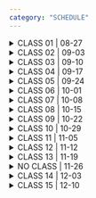 ```yaml
---
category: "SCHEDULE"
---
```



<details>
<summary>
CLASS 01 | 08-27
</summary>

<div class = "class-schedule-details">

#### During Class
- Introductions
- Course Overview
- Objects & Non-Objects Overview Lecture
- Overview of Tools for Semester Work

#### Before Next Class
- Start an [are.na](https://www.are.na/) account
  - This is where you will keep your sketchbook for the course
  - Create a Channel called 'Objects and Non'
  - Connect your Channel to the [Class Channel](https://www.are.na/stalgia-grigg/objects-non)

- Listen to [Graham Harman's Lecture: Object and the Arts](https://www.youtube.com/watch?v=QJ0GR9bf00g)
- Read [The Nadir of Ooo: From Graham Harman's Tool-Being to Timothy Morton;s Realist Magic: Objects, Ontology, Causality](https://www.meineigenheim.org/ccny/diap/B2050_old/materials/ooo/nadir_of_ooo_brown.pdf)
- Bring an object to the next class that **decenters you**
  - You can 'bring' the object in the form of documentation, evidence, or you can have the physical object with you during class


</div>

</details>

<details>
<summary>
CLASS 02 | 09-03
</summary>

<div class = "class-schedule-details">

#### During Class
- Reading Discussion
- Object Discussion
- Artist Lecture (Material and Presence)

#### Before Next Class
- Read [Tim Morton's Introduction to "Realist Magic: Objects, Ontology, Causality"](https://www.meineigenheim.org/ccny/diap/B2050_old/materials/ooo/realist-magic-objects-ontology-causality.pdf)
- Bring something malleable to class, something without finalized form, something that can be manipulated by your hands
  - Examples: clay, playdoh, dough, slime, mud, peanut butter, etc (note these examples are straightforward, feel free to surprise us)

</div>

</details>

<details>
<summary>
CLASS 03 | 09-10
</summary>

<div class = "class-schedule-details">

#### During Class
- Mutability Discussion
- Photogrammetry Workshop Pt 1
- Lecture on Interobject Relationships

#### Before Next Class
- Document 5 relationships between objects that tell a story
  - These can be photographs, drawings, whatever is generative for you
  - These can be constructed or discovered
  - Start a new are.na channel named "Incidental or Made" that is connected to your "Objects & Non" Channel
  - Add your 5 documents to the channel
  - Bonus points if these object-relationship-configurations in a way that you can express (not actual bonus points, just a good goal)
- Read [Chapter 1: Irreductions of Prince of Networks by Graham Harmon](http://www.re-press.org/book-files/OA_Version_780980544060_Prince_of_Networks.pdf)


</div>

</details>

<details>
<summary>
CLASS 04 | 09-17
</summary>

<div class = "class-schedule-details">

#### During Class
- View and Discuss 'Incidental and Made' homework
- Photogrammetry Workshop Pt. 2
- Lecture on Material vs. Immaterial

#### Before Next Class
- Develop an idea for an artwork that engages with 1 of the following binaries:
  - Subject v. Object
  - Material v. Immaterial
  - Mutable v. Immutable
  - Connected v. Disconnected
- This artwork can be based on prior work, it can also be an adaptation of an ongoing project
- The project should be scoped so that it can be completed for critique in 1 month
- Prepare a 10-slide proposal presentation for your artwork
- Your presentation should include information on both the conceptual intentions and practical considerations for the project
- Bring your proposal to next class, you will screenshare and present your idea, we will offer feedback

</div>

</details>

<details>
<summary>
CLASS 05 | 09-24
</summary>

<div class = "class-schedule-details">

#### During Class
- View your proposals and offer feedback

#### Before Next Class
- Create a 'Project 1' channel and connect it to your 'Objects and Non' channel
  - Add 10 reference blocks to this new channel
  - These reference blocks can be sketches, found images, notes, anything that shows your active thinking

- Read [the Introduction to 'On the Existence of Digital Objects' by Yuk Hui](https://sgp1.digitaloceanspaces.com/proletarian-library/My-library/Yuk%20Hui/On%20the%20Existence%20of%20Digital%20Objects%20%28Electronic%20Mediations%29%20%28455%29/On%20the%20Existence%20of%20Digital%20Objects%20%28Elect%20-%20Yuk%20Hui.pdf)

</div>

</details>

<details>
<summary>
CLASS 06 | 10-01
</summary>

#### DO STUFF

</details>

<details>
<summary>
CLASS 07 | 10-08
</summary>

#### DO STUFF

</details>

<details>
<summary>
CLASS 08 | 10-15
</summary>

#### DO STUFF

</details>

<details>
<summary>
CLASS 09 | 10-22
</summary>

#### DO STUFF

</details>

<details>
<summary>
CLASS 10 | 10-29
</summary>

#### DO STUFF

</details>

<details>
<summary>
CLASS 11 | 11-05
</summary>

#### DO STUFF

</details>

<details>
<summary>
CLASS 12 | 11-12
</summary>

#### DO STUFF

</details>

<details>
<summary>
CLASS 13 | 11-19
</summary>

#### DO STUFF

</details>

<details>
<summary>
NO CLASS | 11-26
</summary>

#### DO STUFF

</details>

<details>
<summary>
CLASS 14 | 12-03
</summary>

#### DO STUFF

</details>

<details>
<summary>
CLASS 15 | 12-10
</summary>

#### DO STUFF

</details>
